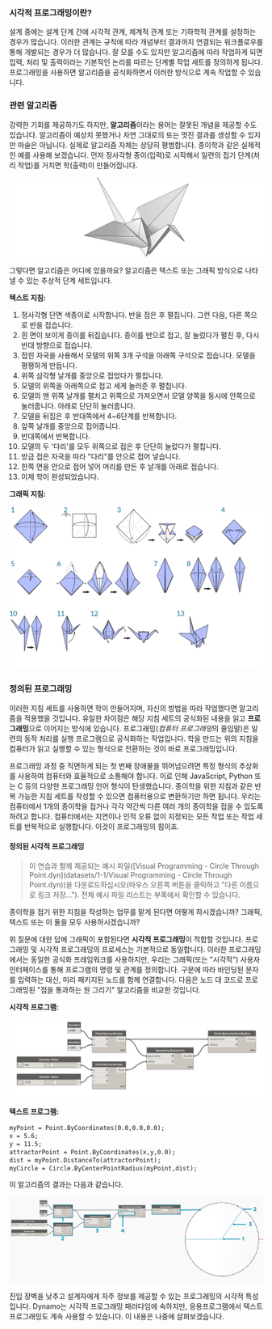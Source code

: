 

### 시각적 프로그래밍이란?

설계 중에는 설계 단계 간에 시각적 관계, 체계적 관계 또는 기하학적 관계를 설정하는 경우가 많습니다. 이러한 관계는 규칙에 따라 개념부터 결과까지 연결되는 워크플로우를 통해 개발되는 경우가 더 많습니다. 잘 모를 수도 있지만 알고리즘에 따라 작업하게 되면 입력, 처리 및 출력이라는 기본적인 논리를 따르는 단계별 작업 세트를 정의하게 됩니다. 프로그래밍을 사용하면 알고리즘을 공식화하면서 이러한 방식으로 계속 작업할 수 있습니다.

### 관련 알고리즘

강력한 기회를 제공하기도 하지만, **알고리즘**이라는 용어는 잘못된 개념을 제공할 수도 있습니다. 알고리즘이 예상치 못했거나 자연 그대로의 또는 멋진 결과를 생성할 수 있지만 마술은 아닙니다. 실제로 알고리즘 자체는 상당히 평범합니다. 종이학과 같은 실제적인 예를 사용해 보겠습니다. 먼저 정사각형 종이(입력)로 시작해서 일련의 접기 단계(처리 작업)를 거치면 학(출력)이 만들어집니다.

![종이학](images/1-1/00-OrigamiCrane.png)

그렇다면 알고리즘은 어디에 있을까요? 알고리즘은 텍스트 또는 그래픽 방식으로 나타낼 수 있는 추상적 단계 세트입니다.

**텍스트 지침:**

1. 정사각형 단면 색종이로 시작합니다. 반을 접은 후 펼칩니다. 그런 다음, 다른 쪽으로 반을 접습니다.
2. 흰 면이 보이게 종이를 뒤집습니다. 종이를 반으로 접고, 잘 눌렀다가 펼친 후, 다시 반대 방향으로 접습니다.
3. 접힌 자국을 사용해서 모델의 위쪽 3개 구석을 아래쪽 구석으로 접습니다. 모델을 평평하게 만듭니다.
4. 위쪽 삼각형 날개를 중앙으로 접었다가 펼칩니다.
5. 모델의 위쪽을 아래쪽으로 접고 세게 눌러준 후 펼칩니다.
6. 모델의 맨 위쪽 날개를 펼치고 위쪽으로 가져오면서 모델 양쪽을 동시에 안쪽으로 눌러줍니다. 아래로 단단히 눌러줍니다.
7. 모델을 뒤집은 후 반대쪽에서 4~6단계를 반복합니다.
8. 앞쪽 날개를 중앙으로 접어줍니다.
9. 반대쪽에서 반복합니다.
10. 모델의 두 '다리'를 모두 위쪽으로 접은 후 단단히 눌렀다가 펼칩니다.
11. 방금 접은 자국을 따라 "다리"를 안으로 접어 넣습니다.
12. 한쪽 면을 안으로 접어 넣어 머리를 만든 후 날개를 아래로 접습니다.
13. 이제 학이 완성되었습니다.

**그래픽 지침:**

![업데이트 필요 - 종이학](images/1-1/01-OrigamiCraneInstructions.png)

### 정의된 프로그래밍

이러한 지침 세트를 사용하면 학이 만들어지며, 자신의 방법을 따라 작업했다면 알고리즘을 적용했을 것입니다. 유일한 차이점은 해당 지침 세트의 공식화된 내용을 읽고 **프로그래밍**으로 이어지는 방식에 있습니다. 프로그래밍(*컴퓨터 프로그래밍*의 줄임말)은 일련의 동작 처리를 실행 프로그램으로 공식화하는 작업입니다. 학을 만드는 위의 지침을 컴퓨터가 읽고 실행할 수 있는 형식으로 전환하는 것이 바로 프로그래밍입니다.

프로그래밍 과정 중 직면하게 되는 첫 번째 장애물을 뛰어넘으려면 특정 형식의 추상화를 사용하여 컴퓨터와 효율적으로 소통해야 합니다. 이로 인해 JavaScript, Python 또는 C 등의 다양한 프로그래밍 언어 형식이 탄생했습니다. 종이학을 위한 지침과 같은 반복 가능한 지침 세트를 작성할 수 있으면 컴퓨터용으로 변환하기만 하면 됩니다. 우리는 컴퓨터에서 1개의 종이학을 접거나 각각 약간씩 다른 여러 개의 종이학을 접을 수 있도록 하려고 합니다. 컴퓨터에서는 지연이나 인적 오류 없이 지정되는 모든 작업 또는 작업 세트를 반복적으로 실행합니다. 이것이 프로그래밍의 힘이죠.

#### 정의된 시각적 프로그래밍

> 이 연습과 함께 제공되는 예시 파일([Visual Programming - Circle Through Point.dyn](datasets/1-1/Visual Programming - Circle Through Point.dyn))을 다운로드하십시오(마우스 오른쪽 버튼을 클릭하고 "다른 이름으로 링크 저장..."). 전체 예시 파일 리스트는 부록에서 확인할 수 있습니다.

종이학을 접기 위한 지침을 작성하는 업무를 맡게 된다면 어떻게 하시겠습니까? 그래픽, 텍스트 또는 이 둘을 모두 사용하시겠습니까?

위 질문에 대한 답에 그래픽이 포함된다면 **시각적 프로그래밍**이 적합할 것입니다. 프로그래밍 및 시각적 프로그래밍의 프로세스는 기본적으로 동일합니다. 이러한 프로그래밍에서는 동일한 공식화 프레임워크를 사용하지만, 우리는 그래픽(또는 "시각적") 사용자 인터페이스를 통해 프로그램의 명령 및 관계를 정의합니다. 구문에 따라 바인딩된 문자를 입력하는 대신, 미리 패키지된 노드를 함께 연결합니다. 다음은 노드 대 코드로 프로그래밍된 "점을 통과하는 원 그리기" 알고리즘을 비교한 것입니다.

**시각적 프로그램:**

![기본 시각적 프로그램 ](images/1-1/03-BasicVisualProgram.png)

**텍스트 프로그램:**

```
myPoint = Point.ByCoordinates(0.0,0.0,0.0);
x = 5.6;
y = 11.5;
attractorPoint = Point.ByCoordinates(x,y,0.0);
dist = myPoint.DistanceTo(attractorPoint);
myCircle = Circle.ByCenterPointRadius(myPoint,dist);
```

이 알고리즘의 결과는 다음과 같습니다.

![점을 통과하는 원 ](images/1-1/04-CircleThroughPoint.png)

진입 장벽을 낮추고 설계자에게 자주 정보를 제공할 수 있는 프로그래밍의 시각적 특성입니다. Dynamo는 시각적 프로그래밍 패러다임에 속하지만, 응용프로그램에서 텍스트 프로그래밍도 계속 사용할 수 있습니다. 이 내용은 나중에 살펴보겠습니다.

